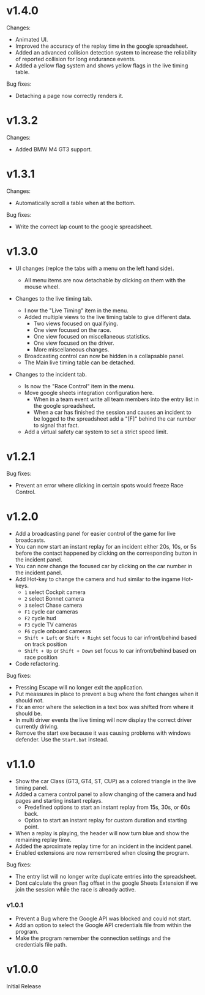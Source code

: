 # v1.4.0

Changes:
* Animated UI.
* Improved the accuracy of the replay time in the google spreadsheet.
* Added an advanced collision detection system to increase the reliability of reported collision for long endurance events.
* Added a yellow flag system and shows yellow flags in the live timing table.

Bug fixes:
* Detaching a page now correctly renders it.
# v1.3.2

Changes:
* Added BMW M4 GT3 support.

# v1.3.1

Changes:
* Automatically scroll a table when at the bottom.

Bug fixes:
* Write the correct lap count to the google spreadsheet.

# v1.3.0

* UI changes (replce the tabs with a menu on the left hand side).
  * All menu items are now detachable by clicking on them with the mouse wheel.

* Changes to the live timing tab.
  * I now the "Live Timing" item in the menu.
  * Added multiple views to the live timing table to give different data.
    * Two views focused on qualifying.
    * One view focused on the race.
    * One view focused on miscellaneous statistics.
    * One view focused on the driver.
    * More miscellaneous changes.
  * Broadcasting control can now be hidden in a collapsable panel.
  * The Main live timing table can be detached.

* Changes to the incident tab.
  * Is now the "Race Control" item in the menu.
  * Move google sheets integration configuration here.
    * When in a team event write all team members into the entry list in the google spreadsheet.
    * When a car has finished the session and causes an incident to be logged to the spreadsheet add a "[F]" behind the car number to signal that fact.
  * Add a virtual safety car system to set a strict speed limit.

# v1.2.1

Bug fixes:
* Prevent an error where clicking in certain spots would freeze Race Control.

# v1.2.0

* Add a broadcasting panel for easier control of the game for live broadcasts.
* You can now start an instant replay for an incident either 20s, 10s, or 5s before the contact happened by clicking on the corresponding button in the incident panel.
* You can now change the focused car by clicking on the car number in the incident panel.
* Add Hot-key to change the camera and hud similar to the ingame Hot-keys.
  * `1` select Cockpit camera
  * `2` select Bonnet camera
  * `3` select Chase camera
  * `F1` cycle car cameras
  * `F2` cycle hud
  * `F3` cycle TV cameras
  * `F6` cycle onboard cameras
  * `Shift + Left` or `Shift + Right` set focus to car infront/behind based on track position
  * `Shift + Up` or `Shift + Down` set focus to car infront/behind based on race position
* Code refactoring.

Bug fixes:
* Pressing Escape will no longer exit the application.
* Put meassures in place to prevent a bug where the font changes when it should not.
* Fix an error where the selection in a text box was shifted from where it should be.
* In multi driver events the live timing will now display the correct driver currently driving.
* Remove the start exe because it was causing problems with windows defender. Use the `Start.bat` instead.



# v1.1.0

* Show the car Class (GT3, GT4, ST, CUP) as a colored triangle in the live timing panel.
* Added a camera control panel to allow changing of the camera and hud pages and starting instant replays.
  * Predefined options to start an instant replay from 15s, 30s, or 60s back.
  * Option to start an instant replay for custom duration and starting point.
* When a replay is playing, the header will now turn blue and show the remaining replay time.
* Added the aproximate replay time for an incident in the incident panel.
* Enabled extensions are now remembered when closing the program.

Bug fixes:
* The entry list will no longer write duplicate entries into the spreadsheet. 
* Dont calculate the green flag offset in the google Sheets Extension if we join the session while the race is already active.


### v1.0.1

* Prevent a Bug where the Google API was blocked and could not start.
* Add an option to select the Google API credentials file from within the program.
* Make the program remember the connection settings and the credentials file path.

# v1.0.0

Initial Release
